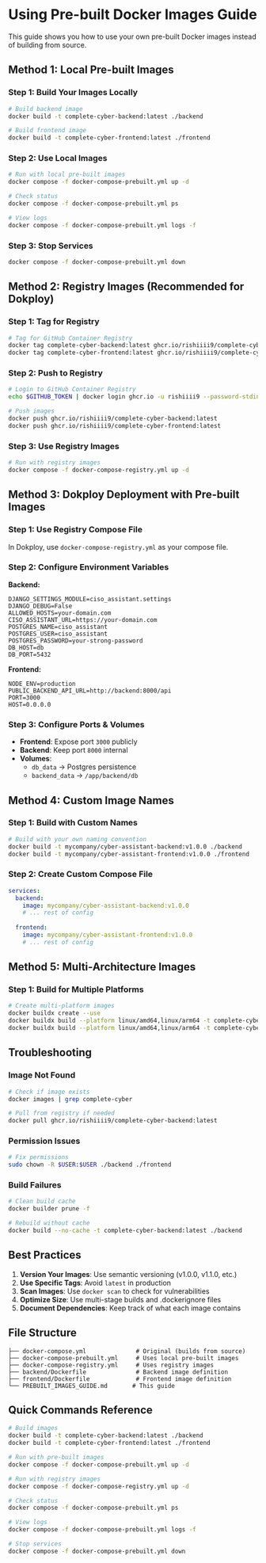 # Using Pre-built Docker Images Guide

This guide shows you how to use your own pre-built Docker images instead of building from source.

## Method 1: Local Pre-built Images

### Step 1: Build Your Images Locally

```bash
# Build backend image
docker build -t complete-cyber-backend:latest ./backend

# Build frontend image  
docker build -t complete-cyber-frontend:latest ./frontend
```

### Step 2: Use Local Images

```bash
# Run with local pre-built images
docker compose -f docker-compose-prebuilt.yml up -d

# Check status
docker compose -f docker-compose-prebuilt.yml ps

# View logs
docker compose -f docker-compose-prebuilt.yml logs -f
```

### Step 3: Stop Services

```bash
docker compose -f docker-compose-prebuilt.yml down
```

## Method 2: Registry Images (Recommended for Dokploy)

### Step 1: Tag for Registry

```bash
# Tag for GitHub Container Registry
docker tag complete-cyber-backend:latest ghcr.io/rishiiii9/complete-cyber-backend:latest
docker tag complete-cyber-frontend:latest ghcr.io/rishiiii9/complete-cyber-frontend:latest
```

### Step 2: Push to Registry

```bash
# Login to GitHub Container Registry
echo $GITHUB_TOKEN | docker login ghcr.io -u rishiiii9 --password-stdin

# Push images
docker push ghcr.io/rishiiii9/complete-cyber-backend:latest
docker push ghcr.io/rishiiii9/complete-cyber-frontend:latest
```

### Step 3: Use Registry Images

```bash
# Run with registry images
docker compose -f docker-compose-registry.yml up -d
```

## Method 3: Dokploy Deployment with Pre-built Images

### Step 1: Use Registry Compose File

In Dokploy, use `docker-compose-registry.yml` as your compose file.

### Step 2: Configure Environment Variables

**Backend:**
```
DJANGO_SETTINGS_MODULE=ciso_assistant.settings
DJANGO_DEBUG=False
ALLOWED_HOSTS=your-domain.com
CISO_ASSISTANT_URL=https://your-domain.com
POSTGRES_NAME=ciso_assistant
POSTGRES_USER=ciso_assistant
POSTGRES_PASSWORD=your-strong-password
DB_HOST=db
DB_PORT=5432
```

**Frontend:**
```
NODE_ENV=production
PUBLIC_BACKEND_API_URL=http://backend:8000/api
PORT=3000
HOST=0.0.0.0
```

### Step 3: Configure Ports & Volumes

- **Frontend**: Expose port `3000` publicly
- **Backend**: Keep port `8000` internal
- **Volumes**: 
  - `db_data` → Postgres persistence
  - `backend_data` → `/app/backend/db`

## Method 4: Custom Image Names

### Step 1: Build with Custom Names

```bash
# Build with your own naming convention
docker build -t mycompany/cyber-assistant-backend:v1.0.0 ./backend
docker build -t mycompany/cyber-assistant-frontend:v1.0.0 ./frontend
```

### Step 2: Create Custom Compose File

```yaml
services:
  backend:
    image: mycompany/cyber-assistant-backend:v1.0.0
    # ... rest of config
  
  frontend:
    image: mycompany/cyber-assistant-frontend:v1.0.0
    # ... rest of config
```

## Method 5: Multi-Architecture Images

### Step 1: Build for Multiple Platforms

```bash
# Create multi-platform images
docker buildx create --use
docker buildx build --platform linux/amd64,linux/arm64 -t complete-cyber-backend:latest ./backend --push
docker buildx build --platform linux/amd64,linux/arm64 -t complete-cyber-frontend:latest ./frontend --push
```

## Troubleshooting

### Image Not Found
```bash
# Check if image exists
docker images | grep complete-cyber

# Pull from registry if needed
docker pull ghcr.io/rishiiii9/complete-cyber-backend:latest
```

### Permission Issues
```bash
# Fix permissions
sudo chown -R $USER:$USER ./backend ./frontend
```

### Build Failures
```bash
# Clean build cache
docker builder prune -f

# Rebuild without cache
docker build --no-cache -t complete-cyber-backend:latest ./backend
```

## Best Practices

1. **Version Your Images**: Use semantic versioning (v1.0.0, v1.1.0, etc.)
2. **Use Specific Tags**: Avoid `latest` in production
3. **Scan Images**: Use `docker scan` to check for vulnerabilities
4. **Optimize Size**: Use multi-stage builds and .dockerignore files
5. **Document Dependencies**: Keep track of what each image contains

## File Structure

```
├── docker-compose.yml              # Original (builds from source)
├── docker-compose-prebuilt.yml     # Uses local pre-built images
├── docker-compose-registry.yml     # Uses registry images
├── backend/Dockerfile              # Backend image definition
├── frontend/Dockerfile             # Frontend image definition
└── PREBUILT_IMAGES_GUIDE.md       # This guide
```

## Quick Commands Reference

```bash
# Build images
docker build -t complete-cyber-backend:latest ./backend
docker build -t complete-cyber-frontend:latest ./frontend

# Run with pre-built images
docker compose -f docker-compose-prebuilt.yml up -d

# Run with registry images
docker compose -f docker-compose-registry.yml up -d

# Check status
docker compose -f docker-compose-prebuilt.yml ps

# View logs
docker compose -f docker-compose-prebuilt.yml logs -f

# Stop services
docker compose -f docker-compose-prebuilt.yml down
```
